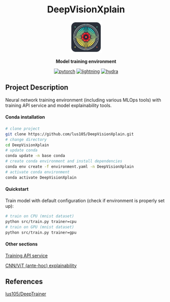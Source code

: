 <div align='center'>

# DeepVisionXplain
<img src="docs/res/logo_xplain.png" width="100" />

<strong>Model training environment</strong>  

[![pytorch](https://img.shields.io/badge/PyTorch_2.0+-ee4c2c?logo=pytorch&logoColor=white)](https://pytorch.org/get-started/locally/)
[![lightning](https://img.shields.io/badge/-Lightning_2.0+-792ee5?logo=pytorchlightning&logoColor=white)](https://pytorchlightning.ai/)
[![hydra](https://img.shields.io/badge/Config-Hydra_1.3-89b8cd)](https://hydra.cc/)

</div>

## Project Description
Neural network training environment (including various MLOps tools) with training API service and model explainability tools.

#### Conda installation
```bash
# clone project
git clone https://github.com/lus105/DeepVisionXplain.git
# change directory
cd DeepVisionXplain
# update conda
conda update -n base conda
# create conda environment and install dependencies
conda env create -f environment.yaml -n DeepVisionXplain
# activate conda environment
conda activate DeepVisionXplain
```

#### Quickstart
Train model with default configuration (check if environment is properly set up):
```bash
# train on CPU (mnist dataset)
python src/train.py trainer=cpu
# train on GPU (mnist dataset)
python src/train.py trainer=gpu
```

#### Other sections

[Training API service](docs/training_api.md)

[CNN/ViT (ante-hoc) explainability](docs/explainability.md)


## References

[lus105/DeepTrainer](https://github.com/lus105/DeepTrainer)